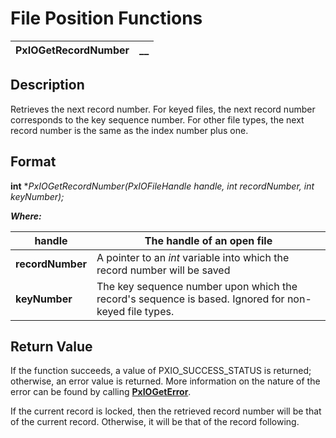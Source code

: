 # File Position Functions 

**PxIOGetRecordNumber** |  **__**  
---|---  
  
## Description

Retrieves the next record number. For keyed files, the next record number corresponds to the key sequence number. For other file types, the next record number is the same as the index number plus one.

## Format

**int** **PxIOGetRecordNumber(PxIOFileHandle handle, int *recordNumber, int keyNumber);**

**_Where:_**

**handle** |  The handle of an open file  
---|---  
**recordNumber** |  A pointer to an _int_ variable into which the record number will be saved  
**keyNumber** |  The key sequence number upon which the record's sequence is based. Ignored for non-keyed file types.  
  
## Return Value

If the function succeeds, a value of PXIO_SUCCESS_STATUS is returned; otherwise, an error value is returned. More information on the nature of the error can be found by calling **[PxIOGetError](../Error%20Functions/PxIOGetError.md)**.

If the current record is locked, then the retrieved record number will be that of the current record. Otherwise, it will be that of the record following.
